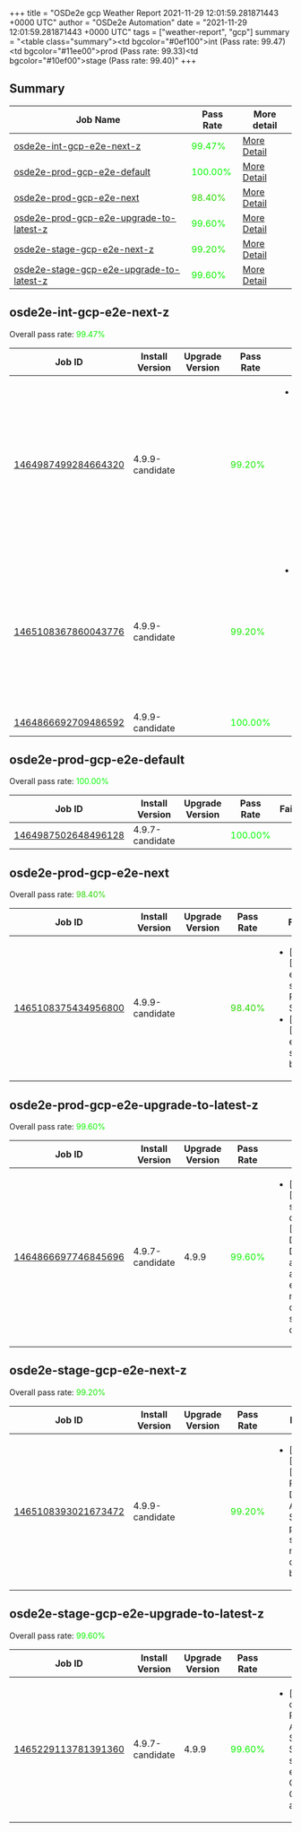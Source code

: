+++
title = "OSDe2e gcp Weather Report 2021-11-29 12:01:59.281871443 +0000 UTC"
author = "OSDe2e Automation"
date = "2021-11-29 12:01:59.281871443 +0000 UTC"
tags = ["weather-report", "gcp"]
summary = "<table class=\"summary\"><tr><td bgcolor=\"#0ef100\"></td><td>int (Pass rate: 99.47)</td></tr><tr><td bgcolor=\"#11ee00\"></td><td>prod (Pass rate: 99.33)</td></tr><tr><td bgcolor=\"#10ef00\"></td><td>stage (Pass rate: 99.40)</td></tr></table>"
+++
## Summary

| Job Name | Pass Rate | More detail |
|----------|-----------|-------------|
|[osde2e-int-gcp-e2e-next-z](https://prow.ci.openshift.org/?job=osde2e-int-gcp-e2e-next-z)| <span style="color:#0ef100;">99.47%</span>|[More Detail](#osde2e-int-gcp-e2e-next-z)|
|[osde2e-prod-gcp-e2e-default](https://prow.ci.openshift.org/?job=osde2e-prod-gcp-e2e-default)| <span style="color:#01fe00;">100.00%</span>|[More Detail](#osde2e-prod-gcp-e2e-default)|
|[osde2e-prod-gcp-e2e-next](https://prow.ci.openshift.org/?job=osde2e-prod-gcp-e2e-next)| <span style="color:#29d600;">98.40%</span>|[More Detail](#osde2e-prod-gcp-e2e-next)|
|[osde2e-prod-gcp-e2e-upgrade-to-latest-z](https://prow.ci.openshift.org/?job=osde2e-prod-gcp-e2e-upgrade-to-latest-z)| <span style="color:#0bf400;">99.60%</span>|[More Detail](#osde2e-prod-gcp-e2e-upgrade-to-latest-z)|
|[osde2e-stage-gcp-e2e-next-z](https://prow.ci.openshift.org/?job=osde2e-stage-gcp-e2e-next-z)| <span style="color:#15ea00;">99.20%</span>|[More Detail](#osde2e-stage-gcp-e2e-next-z)|
|[osde2e-stage-gcp-e2e-upgrade-to-latest-z](https://prow.ci.openshift.org/?job=osde2e-stage-gcp-e2e-upgrade-to-latest-z)| <span style="color:#0bf400;">99.60%</span>|[More Detail](#osde2e-stage-gcp-e2e-upgrade-to-latest-z)|



## osde2e-int-gcp-e2e-next-z

Overall pass rate: <span style="color:#0ef100;">99.47%</span>

| Job ID | Install Version | Upgrade Version | Pass Rate | Failures |
|--------|-----------------|-----------------|-----------|----------|
[1464987499284664320](https://prow.ci.openshift.org/view/gs/origin-ci-test/logs/osde2e-int-gcp-e2e-next-z/1464987499284664320) | 4.9.9-candidate |  | <span style="color:#15ea00;">99.20%</span>|<ul><li>[install] [Suite: operators] [OSD] OSD Metrics Exporter Basic Test Operator Upgrade should upgrade from the replaced version</li></ul>
[1465108367860043776](https://prow.ci.openshift.org/view/gs/origin-ci-test/logs/osde2e-int-gcp-e2e-next-z/1465108367860043776) | 4.9.9-candidate |  | <span style="color:#15ea00;">99.20%</span>|<ul><li>[install] [Suite: e2e] [OSD] RBAC Dedicated Admins SCC permissions scc-test new SCC does not break pods</li></ul>
[1464866692709486592](https://prow.ci.openshift.org/view/gs/origin-ci-test/logs/osde2e-int-gcp-e2e-next-z/1464866692709486592) | 4.9.9-candidate |  | <span style="color:#01fe00;">100.00%</span>|



## osde2e-prod-gcp-e2e-default

Overall pass rate: <span style="color:#01fe00;">100.00%</span>

| Job ID | Install Version | Upgrade Version | Pass Rate | Failures |
|--------|-----------------|-----------------|-----------|----------|
[1464987502648496128](https://prow.ci.openshift.org/view/gs/origin-ci-test/logs/osde2e-prod-gcp-e2e-default/1464987502648496128) | 4.9.7-candidate |  | <span style="color:#01fe00;">100.00%</span>|



## osde2e-prod-gcp-e2e-next

Overall pass rate: <span style="color:#29d600;">98.40%</span>

| Job ID | Install Version | Upgrade Version | Pass Rate | Failures |
|--------|-----------------|-----------------|-----------|----------|
[1465108375434956800](https://prow.ci.openshift.org/view/gs/origin-ci-test/logs/osde2e-prod-gcp-e2e-next/1465108375434956800) | 4.9.9-candidate |  | <span style="color:#29d600;">98.40%</span>|<ul><li>[install] [Suite: e2e] Pods should be Running or Succeeded</li><li>[install] [Suite: e2e] Pods should not be Failed</li></ul>



## osde2e-prod-gcp-e2e-upgrade-to-latest-z

Overall pass rate: <span style="color:#0bf400;">99.60%</span>

| Job ID | Install Version | Upgrade Version | Pass Rate | Failures |
|--------|-----------------|-----------------|-----------|----------|
[1464866697746845696](https://prow.ci.openshift.org/view/gs/origin-ci-test/logs/osde2e-prod-gcp-e2e-upgrade-to-latest-z/1464866697746845696) | 4.9.7-candidate | 4.9.9 | <span style="color:#0bf400;">99.60%</span>|<ul><li>[upgrade] [Suite: service-definition] [OSD] DaemonSets DaemonSets are not allowed empty node-label daemonset should get created</li></ul>



## osde2e-stage-gcp-e2e-next-z

Overall pass rate: <span style="color:#15ea00;">99.20%</span>

| Job ID | Install Version | Upgrade Version | Pass Rate | Failures |
|--------|-----------------|-----------------|-----------|----------|
[1465108393021673472](https://prow.ci.openshift.org/view/gs/origin-ci-test/logs/osde2e-stage-gcp-e2e-next-z/1465108393021673472) | 4.9.9-candidate |  | <span style="color:#15ea00;">99.20%</span>|<ul><li>[install] [Suite: e2e] [OSD] RBAC Dedicated Admins SCC permissions scc-test new SCC does not break pods</li></ul>



## osde2e-stage-gcp-e2e-upgrade-to-latest-z

Overall pass rate: <span style="color:#0bf400;">99.60%</span>

| Job ID | Install Version | Upgrade Version | Pass Rate | Failures |
|--------|-----------------|-----------------|-----------|----------|
[1465229113781391360](https://prow.ci.openshift.org/view/gs/origin-ci-test/logs/osde2e-stage-gcp-e2e-upgrade-to-latest-z/1465229113781391360) | 4.9.7-candidate | 4.9.9 | <span style="color:#0bf400;">99.60%</span>|<ul><li>[upgrade] [Suite: operators] [OSD] RBAC Dedicated Admins SubjectPermission SubjectPermission should have the expected ClusterRoles, ClusterRoleBindings and RoleBindinsg</li></ul>




